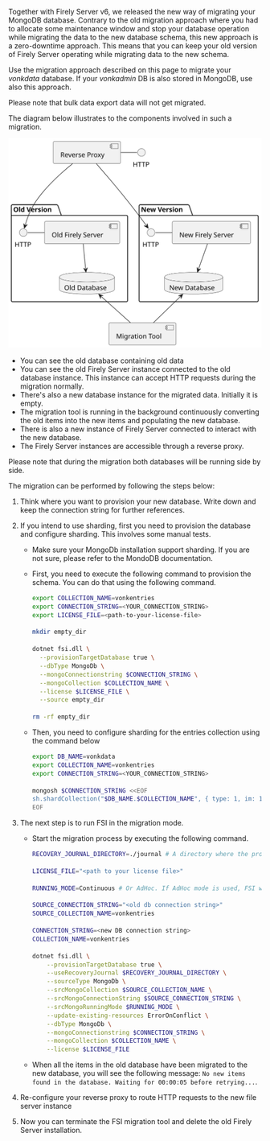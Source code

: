 Together with Firely Server v6, we released the new way of migrating your MongoDB database. Contrary to the old migration approach where you had to allocate some maintenance window and stop your database operation while migrating the data to the new database schema, this new approach is a zero-downtime approach. This means that you can keep your old version of Firely Server operating while migrating data to the new schema.

Use the migration approach described on this page to migrate your *vonkdata* database.
If your *vonkadmin* DB is also stored in MongoDB, use also this approach.

Please note that bulk data export data will not get migrated.

The diagram below illustrates to the components involved in such a migration.

![Migration Diagram](migration-diagram.svg)

* You can see the old database containing old data
* You can see the old Firely Server instance connected to the old database instance. This instance can accept HTTP requests during the migration normally.
* There's also a new database instance for the migrated data. Initially it is empty.
* The migration tool is running in the background continuously converting the old items into the new items and populating the new database.
* There is also a new instance of Firely Server connected to interact with the new database.
* The Firely Server instances are accessible through a reverse proxy.

Please note that during the migration both databases will be running side by side.

The migration can be performed by following the steps below:

1. Think where you want to provision your new database. Write down and keep the connection string for further references.
2. If you intend to use sharding, first you need to provision the database and configure sharding. This involves some manual tests.
      - Make sure your MongoDb installation support sharding. If you are not sure, please refer to the MondoDB documentation.
      - First, you need to execute the following command to provision the schema. You can do that using the following command.

        ```bash
        export COLLECTION_NAME=vonkentries
        export CONNECTION_STRING=<YOUR_CONNECTION_STRING>
        export LICENSE_FILE=<path-to-your-license-file>

        mkdir empty_dir

        dotnet fsi.dll \
          --provisionTargetDatabase true \
          --dbType MongoDb \
          --mongoConnectionstring $CONNECTION_STRING \
          --mongoCollection $COLLECTION_NAME \
          --license $LICENSE_FILE \
          --source empty_dir
          
        rm -rf empty_dir
        ```
      - Then, you need to configure sharding for the entries collection using the command below

        ```bash
        export DB_NAME=vonkdata
        export COLLECTION_NAME=vonkentries
        export CONNECTION_STRING=<YOUR_CONNECTION_STRING>

        mongosh $CONNECTION_STRING <<EOF
        sh.shardCollection("$DB_NAME.$COLLECTION_NAME", { type: 1, im: 1, cur: 1, cnt: 1, change: 1, res_id: "hashed" });
        EOF
        ```
3. The next step is to run FSI in the migration mode.
  
    - Start the migration process by executing the following command.
      ```bash
      RECOVERY_JOURNAL_DIRECTORY=./journal # A directory where the progress will be stored in case of a crash. FSI will quickly catch up to the place where an error occurred.

      LICENSE_FILE="<path to your license file>"

      RUNNING_MODE=Continuous # Or AdHoc. If AdHoc mode is used, FSI will terminate when all the items from the old DB have been processed.

      SOURCE_CONNECTION_STRING="<old db connection string>"
      SOURCE_COLLECTION_NAME=vonkentries

      CONNECTION_STRING=<new DB connection string>
      COLLECTION_NAME=vonkentries

      dotnet fsi.dll \
          --provisionTargetDatabase true \
          --useRecoveryJournal $RECOVERY_JOURNAL_DIRECTORY \
          --sourceType MongoDb \
          --srcMongoCollection $SOURCE_COLLECTION_NAME \
          --srcMongoConnectionString $SOURCE_CONNECTION_STRING \
          --srcMongoRunningMode $RUNNING_MODE \
          --update-existing-resources ErrorOnConflict \
          --dbType MongoDb \
          --mongoConnectionstring $CONNECTION_STRING \
          --mongoCollection $COLLECTION_NAME \
          --license $LICENSE_FILE
      ```

    - When all the items in the old database have been migrated to the new database, you will see the following message: `No new items found in the database. Waiting for 00:00:05 before retrying...`.
4. Re-configure your reverse proxy to route HTTP requests to the new file server instance
5. Now you can terminate the FSI migration tool and delete the old Firely Server installation.